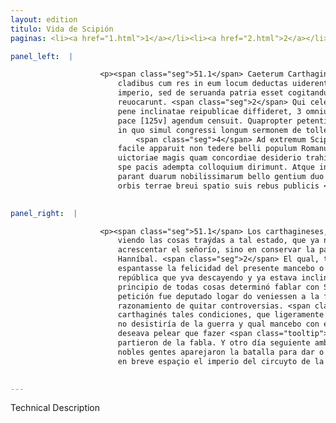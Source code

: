 ```yaml
---
layout: edition
titulo: Vida de Scipión
paginas: <li><a href="1.html">1</a></li><li><a href="2.html">2</a></li><li><a href="3.html">3</a></li><li><a href="4.html">4</a></li><li><a href="5.html">5</a></li><li><a href="6.html">6</a></li><li><a href="7.html">7</a></li><li><a href="8.html">8</a></li><li><a href="9.html">9</a></li><li><a href="10.html">10</a></li><li><a href="11.html">11</a></li><li><a href="12.html">12</a></li><li><a href="13.html">13</a></li><li><a href="14.html">14</a></li><li><a href="15.html">15</a></li><li><a href="16.html">16</a></li><li><a href="17.html">17</a></li><li><a href="18.html">18</a></li><li><a href="19.html">19</a></li><li><a href="20.html">20</a></li><li><a href="21.html">21</a></li><li><a href="22.html">22</a></li><li><a href="23.html">23</a></li><li><a href="24.html">24</a></li><li><a href="25.html">25</a></li><li><a href="26.html">26</a></li><li><a href="27.html">27</a></li><li><a href="28.html">28</a></li><li><a href="29.html">29</a></li><li><a href="30.html">30</a></li><li><a href="31.html">31</a></li><li><a href="32.html">32</a></li><li><a href="33.html">33</a></li><li><a href="34.html">34</a></li><li><a href="35.html">35</a></li><li><a href="36.html">36</a></li><li><a href="37.html">37</a></li><li><a href="38.html">38</a></li><li><a href="39.html">39</a></li><li><a href="40.html">40</a></li><li><a href="41.html">41</a></li><li><a href="42.html">42</a></li><li><a href="43.html">43</a></li><li><a href="44.html">44</a></li><li><a href="45.html">45</a></li><li><a href="46.html">46</a></li><li><a href="47.html">47</a></li><li><a href="48.html">48</a></li><li><a href="49.html">49</a></li><li><a href="50.html">50</a></li><li><a href="51.html">51</a></li><li><a href="52.html">52</a></li><li><a href="53.html">53</a></li><li><a href="54.html">54</a></li><li><a href="55.html">55</a></li><li><a href="56.html">56</a></li><li><a href="57.html">57</a></li><li><a href="58.html">58</a></li><li><a href="59.html">59</a></li><li><a href="60.html">60</a></li><li><a href="61.html">61</a></li><li><a href="62.html">62</a></li><li><a href="63.html">63</a></li><li><a href="64.html">64</a></li><li><a href="65.html">65</a></li><li><a href="66.html">66</a></li><li><a href="67.html">67</a></li><li><a href="68.html">68</a></li><li><a href="69.html">69</a></li><li><a href="70.html">70</a></li><li><a href="71.html">71</a></li><li><a href="72.html">72</a></li><li><a href="73.html">73</a></li><li><a href="74.html">74</a></li>

panel_left:  |

                    <p><span class="seg">51.1</span> Caeterum Carthaginenses, tot tamque multiplicibus acceptis
                        cladibus cum res in eum locum deductas uiderent, ut iam non de propagando
                        imperio, sed de seruanda patria esset cogitandum, Hannibalem ex Italia
                        reuocarunt. <span class="seg">2</span> Qui celeriter in Aphricam reuersus, <span class="tooltip">siue<span class="tooltiptext">siuo #U </span></span> quod praesentis iuuenis foelicitatem horreret, siue quod labenti et
                        pene inclinatae reipublicae diffideret, 3 omnium primum cum P. Scipione de
                        pace [125v] agendum censuit. Quapropter petenti locus ad colloquium datus,
                        in quo simul congressi longum sermonem de tollendis controuersiis habuere.
                            <span class="seg">4</span> Ad extremum Scipio eas conditiones detulit Poeno, quibus
                        facile apparuit non tedere belli populum Romanum et ipsum iuuenem spe
                        uictoriae magis quam concordiae desiderio trahi. <span class="seg">5</span> Itaque omni
                        spe pacis adempta colloquium dirimunt. Atque in posterum diem certamen
                        parant duarum nobilissimarum bello gentium duo clarissimi duces imperium
                        orbis terrae breui spatio suis rebus publicis <span class="tooltip">aut daturi<span class="tooltiptext">daturi #P </span></span> aut erepturi.</p>
                

panel_right:  |

                    <p><span class="seg">51.1</span> Los carthagineses, avidas tan muchas y tan diversas pérdidas,
                        viendo las cosas traýdas a tal estado, que ya no deviessen de pensar en
                        acrescentar el señorío, sino en conservar la patria, revocaron de Ytalia a
                        Hanníbal. <span class="seg">2</span> El qual, tornado prestamente en África, o que ya le
                        espantasse la felicidad del presente mancebo o que desconfiasse de la
                        república que yva descayendo y ya estava inclinada a baxeza, <span class="seg">3</span> en
                        principio de todas cosas determinó fablar con Scipión de la paz y a su
                        petición fue deputado logar do veniessen a la fabla y allí tovieron luego
                        razonamiento de quitar controversias. <span class="seg">4</span> Al fin, Scipión movió al
                        carthaginés tales condiciones, que ligeramente pareció qu'el pueblo romano
                        no desistiría de la guerra y qual mancebo con esperança de victoria más
                        deseava pelear que fazer <span class="tooltip">concordia<span class="tooltiptext">conçordia  </span></span>. <span class="seg">5</span> De guisa, que, quitada toda esperança de paz, se
                        partieron de la fabla. Y otro día seguiente ambos capitanes de dos tan
                        nobles gentes aparejaron la batalla para dar o quitar los unos a los otros
                        en breve espaçio el imperio del circuyto de la tierra.</p>
                

---
```


Technical Description 